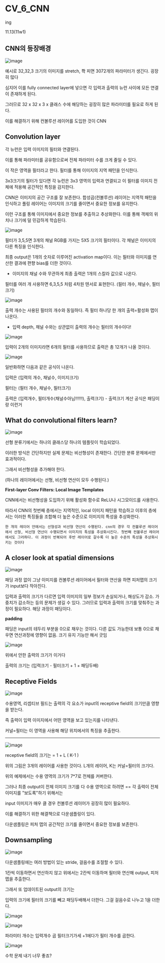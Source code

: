 # CV_6_CNN

ing 

11.13(11w1)



## CNN의 등장배경

![image](https://github.com/hhzzzk/studyLog/assets/67236054/f3aa725c-c2d9-4f84-81bc-0232e8991939)

예시로 32,32,3 크기의 이미지를 stretch, 쫙 피면 3072개의 파라미터가 생긴다. 굉장히 많다

심지어 이를 fully connected layer에 넣으면 각 입력과 출력의 뉴런 사이에 모든 연결이 존재하게 된다.

그러므로 32 x 32 x 3 x 클래스 수에 해당하는 굉장히 많은 파라미터를 필요로 하게 된다.



이를 해결하기 위해 컨볼루션 레이어를 도입한 것이 CNN



## Convolution layer

각 뉴런은 입력 이미지의 필터와 연결된다.

이를 통해 파라미터를 공유함으로써 전체 파라미터 수를 크게 줄일 수 있다.

이 작은 영역을 필터라고 한다. 필터를 통해 이미지의 지역 패턴을 인식한다.

3x3크기의 필터가 있다면 각 뉴런은 3x3 영역의 입력과 연결되고 이 필터를 이미지 전체에 적용해 공간적인 특징을 감지한다.



CNN은 이미지의 공간 구조를 잘 보존한다. 합성곱(컨볼루션) 레이어는 지역적 패턴을 인식하고 풀링 레이어는 이미지의 크기를 줄이면서 중요한 정보를 유지한다.

이런 구조를 통해 이미지에서 중요한 정보를 추출하고 추상화한다. 이를 통해 객체의 위치나 크기에 덜 민감하게 학습된다.

![image](https://github.com/hhzzzk/studyLog/assets/67236054/2beacab8-1d21-49f0-9229-1941385c7bdc)



필터가 3,5,5면 3개의 채널 RGB를 가지는 5X5 크기의 필터이다. 각 채널은 이미지의 다른 특징을 인식한다.



최종 output은 1개의 숫자로 이루어진 activation map이다. 이는 필터와 이미지를 연산한 결과에 편향 bias를 더한 것이다.

- 이미지의 채널 수와 무관하게 최종 출력은 1개의 스칼라 값으로 나온다.



필터를 여러 개 사용하면 6,3,5,5 처럼 4차원 텐서로 표현한다. (필터 개수, 채널수, 필터 크기)

![image](https://github.com/hhzzzk/studyLog/assets/67236054/4b9989ee-cf16-4b37-aae6-3477423193c1)

출력 개수는 사용된 필터의 개수와 동일하다. 즉 필터 하나당 한 개의 출력=활성화 맵이 나온다.

- 입력 depth, 채널 수와는 상관없이 출력의 개수는 필터의 개수이다!



![image](https://github.com/hhzzzk/studyLog/assets/67236054/57ce5474-15e0-42a0-b437-684d784d4fa9)

입력이 2개의 이미지라면 6개의 필터를 사용하므로 출력은 총 12개가 나올 것이다.



![image](https://github.com/hhzzzk/studyLog/assets/67236054/0398f11c-d174-4b49-85e0-b4cf370141c8)



일반화하면 다음과 같은 공식이 나온다.

입력은 (입력의 개수, 채널수, 이미지크기)

필터는 (필터 개수, 채널수, 필터크기)

출력은 (입력개수, 필터개수(채널수아님!!!!!!), 출력크기) - 출력크기 계산 공식은 패딩이랑 이런거 



## What do convolutional filters learn? 

![image](https://github.com/hhzzzk/studyLog/assets/67236054/1f16d173-9afe-4bf9-ab67-8dbff34e6689)



선형 분류기에서는 하나의 클래스당 하나의 템플릿이 학습되었다.

이러한 방식은 간단하지만 실제 문제는 비선형성이 존재한다. 간단한 분류 문제에서만 효과적이다.

그래서 비선형성을 추가해야 한다. 

(하나의 레이어에서는 선형, 비선형 연산이 모두 수행된다.)



**First-layer Conv Filters: Local Image Templates**

CNN에서는 비선형성을 도입하기 위해 활성화 함수로 ReLU나 시그모이드를 사용한다.

따라서 CNN의 첫번째 층에서는 지역적인, local 이미지 패턴을 학습하고 이후의 층에서는 이러한 특징들을 조합해 더 높은 수준으로 이미지의 특성을 추상화한다. 

```
한 개의 레이어 안에서는 선형성과 비선형 연산이 수행된다. cnn의 경우 각 컨볼루션 레이어에서 선형, 비선형 연산이 수행되면서 이미지의 특성을 추상화시킨다. 첫번째 컨볼루션 레이어에서도 그러하다. 이 과정이 반복되어 후반 레이어로 갈수록 더 높은 수준의 특성을 추상화시키는 것이다
```



## A closer look at spatial dimensions

![image](https://github.com/hhzzzk/studyLog/assets/67236054/ed2ba1a5-318b-405b-881f-74f003150ef1)



패딩 과정 없이 그냥 이미지를 컨볼루션 레이어에서 필터와 연산을 하면 피처맵의 크기가 input보다 작아진다.

입력과 출력의 크기가 다르면 입력 이미지의 일부 정보가 손실되거나, 해상도가 감소. 가중치가 감소하는 등의 문제가 생길 수 있다. 그러므로 입력과 출력의 크기를 맞춰주는 과정이 필요하다. 해당 과정이 패딩이다.



**padding**

패딩은 input의 테두리 부분을 0으로 채우는 것이다. 다른 값도 가능한데 보통 0으로 채우면 연산과정에 영향이 없음. 크기 유지 기능만 해서 굿임

![image](https://github.com/hhzzzk/studyLog/assets/67236054/257359ae-2adb-4ce7-8c27-32bb4283f454)



위에서 안한 출력의 크기가 이거다

출력의 크기는 (입력크기 - 필터크기 + 1 + 패딩두배)



## Receptive Fields

![image](https://github.com/hhzzzk/studyLog/assets/67236054/f6923572-99be-4c28-b5a6-38fe2c85e84b)

수용영역, 리셉티브 필드는 출력의 각 요소가 input의 receptive field의 크기만큼 영향을 받는다.

즉 출력이 입력 이미지에서 어떤 영역을 보고 있는지를 나타낸다.

커널=필터는 이 영역을 사용해 해당 위치에서의 특징을 추출한다.

---

![image](https://github.com/hhzzzk/studyLog/assets/67236054/85412077-995a-4ca4-a021-a9b0f3f63038)

receptive field의 크기는 = 1 + L ( K-1 )

위의 그림은 3개의 레이어를 사용한 것이다. L개의 레이어, K는 커널=필터의 크기다.

위의 예제에서는 수용 영역의 크기가 7*7로 전체를 커버한다.

그러나 최종 output이 전체 이미지 크기를 다 수용 영역으로 하려면 == 각 출력이 전체 이미지를 "보도록"하기 위해서는

input 이미지가 매우 클 경우 컨볼루션 레이어가 굉장히 많이 필요하다.



이를 해결하기 위한 해결책으로 다운샘플링이 있다.

다운샘플링은 피처 맵의 공간적인 크기를 줄이면서 중요한 정보를 보존한다.



## Downsampling

![image](https://github.com/hhzzzk/studyLog/assets/67236054/018893ef-99ac-4557-b6b7-f72fb803cc5c)

다운샘플링에는 여러 방법이 있는 stride, 걸음수를 조절할 수 있다.

1칸씩 이동하면서 연산하지 않고 위에서는 2칸씩 이동하며 필터와 연산해 output, 피처맵을 추출한다.



그래서 또 업데이트된 output의 크기는

입력의 크기에 필터의 크기를 빼고 패딩두배해서 더한다. 그걸 걸음수로 나누고 1을 더한다.



![image](https://github.com/hhzzzk/studyLog/assets/67236054/d01aab1e-e9c8-4d73-bdc2-ca31a7a7641a)



![image](https://github.com/hhzzzk/studyLog/assets/67236054/ebad8f39-d86f-4345-9ebe-3caf40179ce5)

파라미터 개수는 입력개수 곱 필터크기가세 +1에다가 필터 개수를 곱한다.

![image](https://github.com/hhzzzk/studyLog/assets/67236054/581703d7-49f9-4a20-ad4d-ad58b3f3c415)



수학 문제 내기 너무 좋죠?